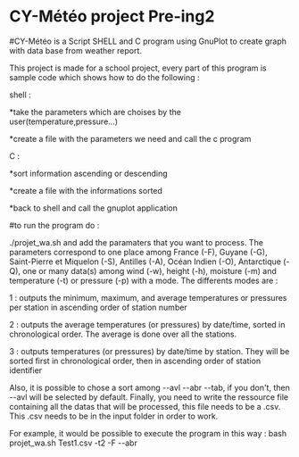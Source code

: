 # CY-Météo project Pre-ing2

#CY-Météo is a Script SHELL and C program using GnuPlot to create graph with data base from weather report.

This project is made for a school project, every part of this program is sample code which shows how to do the following :


  shell :
  
  *take the parameters which are choises by the user(temperature,pressure...)
    
  *create a file with the parameters we need and call the c program
    
    
  C :
  
  *sort information ascending or descending
  
  *create a file with the informations sorted
  
  *back to shell and call the gnuplot application

#to run the program do :

./projet_wa.sh 
and add the paramaters that you want to process. The parameters correspond to one place among France (-F), Guyane (-G), Saint-Pierre et Miquelon (-S), Antilles (-A),
Océan Indien (-O), Antarctique (-Q), one or many data(s) among wind (-w), height (-h), moisture (-m) and temperature (-t) or pressure (-p) with a mode. 
The differents modes are :

  1 : outputs the minimum, maximum, and average temperatures or pressures per station in ascending order of station number
  
  2 : outputs the average temperatures (or pressures) by date/time, sorted in chronological order. The average is done over all the stations.
  
  3 : outputs temperatures (or pressures) by date/time by station. They will be sorted first in chronological order, then in ascending order of station identifier
  
  
Also, it is possible to chose a sort among --avl --abr --tab, if you don't, then --avl will be selected by default.
Finally, you need to write the ressource file containing all the datas that will be processed, this file needs to be a .csv. This .csv needs to be in the input folder in order to work.

For example, it would be possible to execute the program in this way : bash projet_wa.sh Test1.csv -t2 -F --abr
